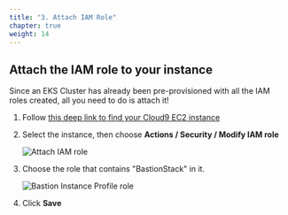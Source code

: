 ```yaml
---
title: "3. Attach IAM Role"
chapter: true
weight: 14
---
```


## Attach the IAM role to your instance

Since an EKS Cluster has already been pre-provisioned with all the IAM roles created, all you need to do is attach it!

1. Follow [this deep link to find your Cloud9 EC2 instance](https://console.aws.amazon.com/ec2/v2/home?region=us-east-1#Instances:search=aws-cloud9-rafay;sort=desc:launchTime)

2. Select the instance, then choose **Actions / Security / Modify IAM role**

    ![Attach IAM role](/images/rafay-attach-role.png)

3. Choose the role that contains "BastionStack" in it.

    ![Bastion Instance Profile role](/images/tigera-modify-iam.png)

4. Click **Save**




